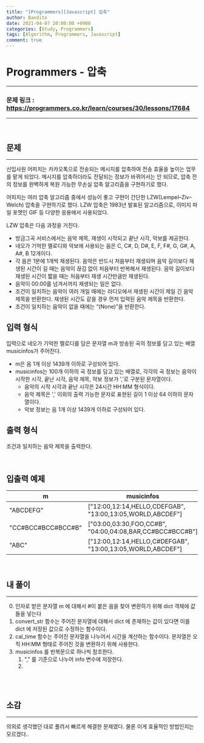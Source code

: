 ```yaml
---
title: "[Programmers][Javascript] 압축"
author: Bandito
date: 2021-04-07 20:00:00 +0900
categories: [Study, Programmers]
tags: [Algorithm, Programmers, Javascript]
comment: true
---
```

 
# Programmers - 압축

***
### 문제 링크 : <https://programmers.co.kr/learn/courses/30/lessons/17684>

***

<br/>

## 문제
***

신입사원 어피치는 카카오톡으로 전송되는 메시지를 압축하여 전송 효율을 높이는 업무를 맡게 되었다. 메시지를 압축하더라도 전달되는 정보가 바뀌어서는 안 되므로, 압축 전의 정보를 완벽하게 복원 가능한 무손실 압축 알고리즘을 구현하기로 했다.

어피치는 여러 압축 알고리즘 중에서 성능이 좋고 구현이 간단한 LZW(Lempel–Ziv–Welch) 압축을 구현하기로 했다. LZW 압축은 1983년 발표된 알고리즘으로, 이미지 파일 포맷인 GIF 등 다양한 응용에서 사용되었다.

LZW 압축은 다음 과정을 거친다.

+ 방금그곡 서비스에서는 음악 제목, 재생이 시작되고 끝난 시각, 악보를 제공한다.
+ 네오가 기억한 멜로디와 악보에 사용되는 음은 C, C#, D, D#, E, F, F#, G, G#, A, A#, B 12개이다.
+ 각 음은 1분에 1개씩 재생된다. 음악은 반드시 처음부터 재생되며 음악 길이보다 재생된 시간이 길 때는 음악이 끊김 없이 처음부터 반복해서 재생된다. 음악 길이보다 재생된 시간이 짧을 때는 처음부터 재생 시간만큼만 재생된다.
+ 음악이 00:00를 넘겨서까지 재생되는 일은 없다.
+ 조건이 일치하는 음악이 여러 개일 때에는 라디오에서 재생된 시간이 제일 긴 음악 제목을 반환한다. 재생된 시간도 같을 경우 먼저 입력된 음악 제목을 반환한다.
+ 조건이 일치하는 음악이 없을 때에는 “(None)”을 반환한다.



## 입력 형식

입력으로 네오가 기억한 멜로디를 담은 문자열 m과 방송된 곡의 정보를 담고 있는 배열 musicinfos가 주어진다.

+ m은 음 1개 이상 1439개 이하로 구성되어 있다.
+ musicinfos는 100개 이하의 곡 정보를 담고 있는 배열로, 각각의 곡 정보는 음악이 시작한 시각, 끝난 시각, 음악 제목, 악보 정보가 ','로 구분된 문자열이다.
    - 음악의 시작 시각과 끝난 시각은 24시간 HH:MM 형식이다.
    - 음악 제목은 ',' 이외의 출력 가능한 문자로 표현된 길이 1 이상 64 이하의 문자열이다.
    - 악보 정보는 음 1개 이상 1439개 이하로 구성되어 있다.

## 출력 형식

조건과 일치하는 음악 제목을 출력한다.


<br/>

## 입출력 예제

|m|musicinfos|answer|
|----|----|----|
|"ABCDEFG"|	["12:00,12:14,HELLO,CDEFGAB", "13:00,13:05,WORLD,ABCDEF"]|"HELLO"|
|"CC#BCC#BCC#BCC#B"|["03:00,03:30,FOO,CC#B", "04:00,04:08,BAR,CC#BCC#BCC#B"]|"FOO"|
|"ABC"|["12:00,12:14,HELLO,C#DEFGAB", "13:00,13:05,WORLD,ABCDEF"]|"WORLD"|


<br/>

## 내 풀이
***

0. 인자로 받은 문자열 m 에 대해서 #이 붙은 음을 찾아 변환하기 위해 dict 객체에 값들을 넣는다
1. convert_str 함수는 주어진 문자열에 대해서 dict 에 존재하는 값이 있다면 이를 dict 에 저장된 값으로 수정하는 함수이다. 
2. cal_time 함수는 주어진 문자열을 나누어서 시간을 계산하는 함수이다. 문자열은 오직 HH:MM 형태로 주어진 것을 변환하기 위해 사용한다.
3. musicinfos 를 반복문으로 하나씩 참조한다.
    1. "," 를 기준으로 나누어 info 변수에 저장한다.
    2. 


<br/>

<script src="https://gist.github.com/Suppplier/a144cb39e02ef66ef7f5ae73362d6e7e.js"></script>



<br/>

## 소감
***

의외로 생각했던 대로 풀려서 빠르게 해결한 문제였다. 물론 이게 효율적인 방법인지는 모르겠다.. 